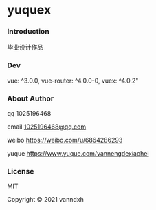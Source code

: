# yuquex

### Introduction

毕业设计作品

### Dev

vue: ^3.0.0, vue-router: ^4.0.0-0, vuex: ^4.0.2"

### About Author

qq 1025196468

email 1025196468@qq.com

weibo https://weibo.com/u/6864286293

yuque https://www.yuque.com/vannengdexiaohei

### License

MIT

Copyright © 2021 vanndxh